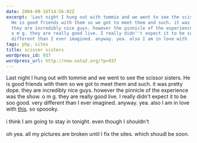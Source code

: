 ```yaml
---
date: 2004-09-16T14:56:02Z
excerpt: 'Last night I hung out with tommie and we went to see the scissor sisters.
  He is good friends with them so we got to meet them and such. it was pretty dope.
  they are incredibly nice guys. however the pinnicle of the experience was the show.
  o m g. they are really good live. I really didn''t expect it to be soo good. very
  different than I ever imagined. anyway. yea. also I am in love with '
tags: php, sites
title: scissor sisters
wordpress_id: 937
wordpress_url: http://new.nata2.org/?p=937
---
```


Last night I hung out with tommie and we went to see the scissor sisters. He is good friends with them so we got to meet them and such. it was pretty dope. they are incredibly nice guys. however the pinnicle of the experience was the show. o m g. they are really good live. I really didn't expect it to be soo good. very different than I ever imagined. anyway. yea. also I am in love with <a href="http://penisfighter.com/why_control.php">this</a>. so spoooky. <br/><br/>i think I am going to stay in tonight. even though I shouldn't<br/><br/>oh yea. all my pictures are broken until I fix the sites. which shoudl be soon. 
